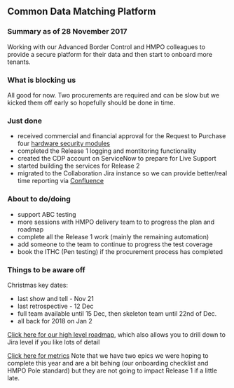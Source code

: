 ## Common Data Matching Platform

### Summary as of 28 November 2017
Working with our Advanced Border Control and HMPO colleagues to provide a secure platform for their data and then start to onboard more tenants.

### What is blocking us
All good for now. Two procurements are required and can be slow but we kicked them off early so hopefully should be done in time.

### Just done
- received commercial and financial approval for the Request to Purchase four [hardware security modules](https://hsm.utimaco.com/products/general-purpose-hsm/securityserver-se-gen2/)
- completed the Release 1 logging and montitoring functionality
- created the CDP account on ServiceNow to prepare for Live Support
- started building the services for Release 2
- migrated to the Collaboration Jira instance so we can provide better/real time reporting via [Confluence](https://collaboration.homeoffice.gov.uk/display/CDP/Reporting+Dashboard)

### About to do/doing
- support ABC testing
- more sessions with HMPO delivery team to to progress the plan and roadmap
- complete all the Release 1 work (mainly the remaining automation)
- add someone to the team to continue to progress the test coverage
- book the ITHC (Pen testing) if the procurement process has completed

### Things to be aware off
Christmas key dates:
- last show and tell - Nov 21
- last retrospective - 12 Dec
- full team available until 15 Dec, then skeleton team until 22nd of Dec.
- all back for 2018 on Jan 2


[Click here for our high level roadmap](https://collaboration.homeoffice.gov.uk/display/CDP/A.+Roadmap), which also allows you to drill down to Jira level if you like lots of detail

[Click here for metrics](metrics.html)
Note that we have two epics we were hoping to complete this year and are a bit behing (our onboarding checklist and HMPO Pole standard) but they are not going to impact Release 1 if a little late.
